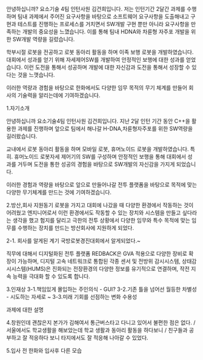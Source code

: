 안녕하십니까? 요소기술 4팀 인턴사원 김건희입니다.
저는 인턴기간 2달간 과제를 수행하며 팀내 과제에서 주어진
요구사항을 바탕으로 소프트웨어 요구사항을 도출해내고
구현과 테스트를 진행하는 프로세스를 거치면서 
SW개발 구현 뿐만 아니라 요구사항을 만족하는 개발의 중요성을 느꼈습니다.
이를 통해 팀내 HDNA와 차륜형 자주포 개발을 위한 SW개발 역량을 길렀습니다.

학부시절 로봇을 전공하고 로봇 동아리 활동을 하며
이족 보행 로봇을 개발하였습니다.
대회에서 성과를 얻기 위해 자세제어SW를 개발하여
안정적인 보행에 대한 성과를 얻었습니다.
이런 도전을 통해서 성공하며 개발에 대한 자신감과 도전을 통해서 성장할 수 있다는 것을 느꼇습니다.

이러한 역량과 경험을 바탕으로 
한화에서도 다양한 임무 목적의 무기 체계를 만들어 
회사의 기술력을 알리는데에 기여하겠습니다.


1.자기소개

안녕하십니까 요소기술4팀 인턴사원 김건희입니다.
지난 2달 인턴 기간 동안 C++을 활용한 과제를 진행하며
앞으로 팀에서 해나갈 H-DNA,차륜형자주포를 위한 SW역량을 길러왔습니다.

교내에서 로봇 동아리 활동을 하며 
모바일 로봇, 휴머노이드 로봇을 개발하였습니다.
특히. 휴머노이드 로봇자세 제어기의 SW를 구성하며 
안정적인 보행을 통해 대회에서 성과를 거두며
도전을 통한 성공의 경험을 바탕으로 SW개발의 
자신감을 가지게 되었습니다.

이러한 경험과 역량을 바탕으로 
앞으로 만들어나갈 전투 플랫폼을 바탕으로 
목적에 맞는 다양한 무기체계를 만드는 것에 기여하겠습니다.


2.방산,회사 지원동기
로봇을 가지고 대회에 나갔을 때 다양한 환경에서 작동하는 것이 
어려웠고 엔지니어로서 이런 환경에서도 작동할 수 있는 장치와 시스템을 만들고 싶다라는 생각을 했고
험지를 달리고 극한의 전투 상황에서 다양한 임무와 특수 목적에 맞는 임무를 수행하는 장치를 만드는 
방산회사에 지원하게 되었다.


2-1. 회사를 알게된 계기
국방로봇경진대회에서 알게되었다.~





직무에 대해서
디지털화된 전투 플랫폼
REDBACK은 GVA 적용으로 다양한 장비로 확장이 가능하며, 디지털 고속 네트워크로
통합된 각종 센서 및 전방위 감시시스템, 상태감시시스템(HUMS)은
진화되는 전장환경의 다양한 정보를 유기적으로 연결하며,
작전 지속 능력을 극대화 할 수 있도록 합니다.


3.인재상
3-1.책임있게 몰입하는 주인의식  - GUI?
3-2.기존 틀을 넘어선 월등한 차별성 - 
시도하는 자세로 ~
3-3.미래 기회를 선점하는 변화 수용성

과제에 대한 설명



4.창원인데 괜찮은지
본가가 김해여서 통근버스타고 다니고 있어서 불편한 점은 없다.
/
서울에서도 학교생활을 해보았는데 학교 생활과 동아리 활동을 하다보니
/
친구들과 공부하고 잘 적응하다 보니 타지에서도 잘 적응해 나아갈 수 있었다.


5.입사 전 한화와 입사후 다른 모습 









